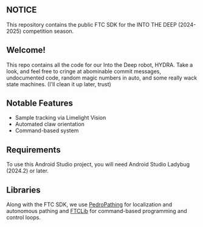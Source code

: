 ## NOTICE

This repository contains the public FTC SDK for the INTO THE DEEP (2024-2025) competition season.

## Welcome!
This repo contains all the code for our Into the Deep robot, HYDRA. Take a look, and feel free to cringe at abominable commit messages, undocumented code, random magic numbers in auto, and some really wack state machines. (I'll clean it up later, trust)

## Notable Features
- Sample tracking via Limelight Vision
- Automated claw orientation
- Command-based system

## Requirements
To use this Android Studio project, you will need Android Studio Ladybug (2024.2) or later.

## Libraries
Along with the FTC SDK, we use [PedroPathing](https://pedropathing.com) for localization and autonomous pathing and [FTCLib](https://docs.ftclib.org/ftclib) for command-based programming and control loops.

